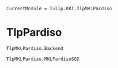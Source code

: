 ```@meta
CurrentModule = Tulip.KKT.TlpMKLPardiso
```

# TlpPardiso

```@docs
TlpMKLPardiso.Backend
```

```@docs
TlpMKLPardiso.MKLPardisoSQD
```